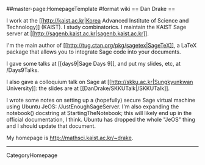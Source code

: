 ##master-page:HomepageTemplate
#format wiki
== Dan Drake ==

I work at the [[http://kaist.ac.kr|Korea Advanced Institute of Science and Technology]] (KAIST). I study combinatorics. I maintain the KAIST Sage server at [[http://sagenb.kaist.ac.kr|sagenb.kaist.ac.kr]].

I'm the main author of [[http://tug.ctan.org/pkg/sagetex|SageTeX]], a LaTeX package that allows you to integrate Sage code into your documents. 

I gave some talks at [[days9|Sage Days 9]], and put my slides, etc, at /Days9Talks.

I also gave a colloquium talk on Sage at [[http://skku.ac.kr|Sungkyunkwan University]]: the slides are at [[DanDrake/SKKUTalk|/SKKUTalk]].

I wrote some notes on setting up a (hopefully) secure Sage virtual machine using Ubuntu JeOS: /JustEnoughSageServer. I'm also expanding the notebook() docstring at StartingTheNotebook; this will likely end up in the official documentation, I think. Ubuntu has dropped the whole "JeOS" thing and I should update that document.

My homepage is http://mathsci.kaist.ac.kr/~drake.

----
CategoryHomepage
